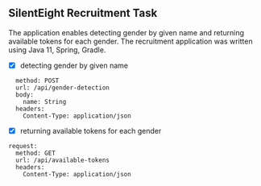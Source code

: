 ## SilentEight Recruitment Task

The application enables detecting gender by given name and returning available tokens for each gender. The recruitment application was written using Java 11, Spring, Gradle.

- [x] detecting gender by given name

```request:
  method: POST
  url: /api/gender-detection
  body:
    name: String
  headers:
    Content-Type: application/json
```

- [x] returning available tokens for each gender
```
request:
  method: GET
  url: /api/available-tokens
  headers:
    Content-Type: application/json
```
